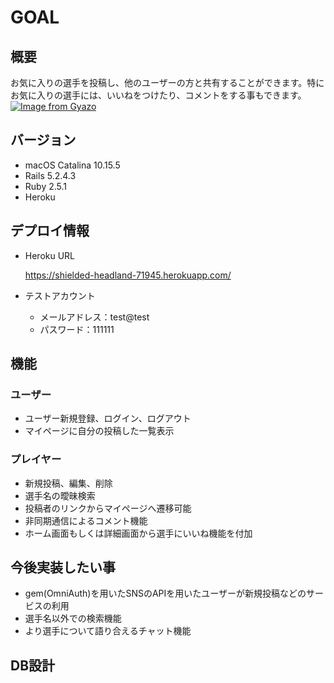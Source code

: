 # GOAL

## 概要
お気に入りの選手を投稿し、他のユーザーの方と共有することができます。特にお気に入りの選手には、いいねをつけたり、コメントをする事もできます。
[![Image from Gyazo](https://i.gyazo.com/9ea7f1934f4463d7c9bc536033518c4b.jpg)](https://gyazo.com/9ea7f1934f4463d7c9bc536033518c4b)

## バージョン
- macOS Catalina 10.15.5
- Rails 5.2.4.3
- Ruby 2.5.1
- Heroku

## デプロイ情報
- Heroku URL

  https://shielded-headland-71945.herokuapp.com/

- テストアカウント
  - メールアドレス：test@test
  - パスワード：111111

## 機能
### ユーザー
- ユーザー新規登録、ログイン、ログアウト
- マイページに自分の投稿した一覧表示

### プレイヤー
- 新規投稿、編集、削除
- 選手名の曖昧検索
- 投稿者のリンクからマイページへ遷移可能
- 非同期通信によるコメント機能
- ホーム画面もしくは詳細画面から選手にいいね機能を付加

## 今後実装したい事
- gem(OmniAuth)を用いたSNSのAPIを用いたユーザーが新規投稿などのサービスの利用
- 選手名以外での検索機能
- より選手について語り合えるチャット機能

## DB設計

　　
